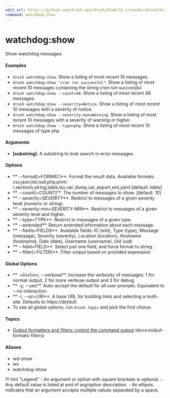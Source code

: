 ```yaml
---
edit_url: https://github.com/drush-ops/drush/blob/12.x/vendor/drush/drush/src/Commands/core/WatchdogCommands.php
command: watchdog:show
---
```

# watchdog:show

Show watchdog messages.

#### Examples

- <code>drush watchdog:show</code>. Show a listing of most recent 10 messages.
- <code>drush watchdog:show "cron run successful"</code>. Show a listing of most recent 10 messages containing the string *cron run successful*.
- <code>drush watchdog:show --count=46</code>. Show a listing of most recent 46 messages.
- <code>drush watchdog:show --severity=Notice</code>. Show a listing of most recent 10 messages with a severity of notice.
- <code>drush watchdog:show --severity-min=Warning</code>. Show a listing of most recent 10 messages with a severity of warning or higher.
- <code>drush watchdog:show --type=php</code>. Show a listing of most recent 10 messages of type php

#### Arguments

- **[substring]**. A substring to look search in error messages.

#### Options

- ** --format[=FORMAT]**. Format the result data. Available formats: csv,json,list,null,php,print-r,sections,string,table,tsv,var_dump,var_export,xml,yaml [default: *table*]
- ** --count[=COUNT]**. The number of messages to show. [default: *10*]
- ** --severity=SEVERITY**. Restrict to messages of a given severity level (numeric or string).
- ** --severity-min=SEVERITY-MIN**. Restrict to messages of a given severity level and higher.
- ** --type=TYPE**. Restrict to messages of a given type.
- ** --extended**. Return extended information about each message.
- ** --fields=FIELDS**. Available fields: ID (wid), Type (type), Message (message), Severity (severity), Location (location), Hostname (hostname), Date (date), Username (username),  Uid (uid)
- ** --field=FIELD**. Select just one field, and force format to *string*.
- ** --filter[=FILTER]**. Filter output based on provided expression

#### Global Options

- ** -v|vv|vvv, --verbose**. Increase the verbosity of messages: 1 for normal output, 2 for more verbose output and 3 for debug
- ** -y, --yes**. Auto-accept the default for all user prompts. Equivalent to --no-interaction.
- ** -l, --uri=URI**. A base URL for building links and selecting a multi-site. Defaults to *https://default*.
- To see all global options, run <code>drush topic</code> and pick the first choice.

#### Topics

- [Output formatters and filters: control the command output](../../vendor/drush/drush/docs/output-formats-filters.md) (docs:output-formats-filters)

#### Aliases

- wd-show
- ws
- watchdog-show

!!! hint "Legend"
    - An argument or option with square brackets is optional.
    - Any default value is listed at end of arg/option description.
    - An ellipsis indicates that an argument accepts multiple values separated by a space.